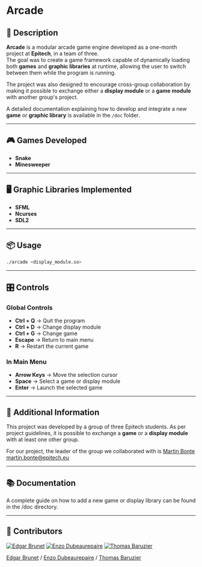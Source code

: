 # Arcade

## 📖 Description

**Arcade** is a modular arcade game engine developed as a one-month project at **Epitech**, in a team of three.  
The goal was to create a game framework capable of dynamically loading both **games** and **graphic libraries** at runtime, allowing the user to switch between them while the program is running.

The project was also designed to encourage cross-group collaboration by making it possible to exchange either a **display module** or a **game module** with another group's project.

A detailed documentation explaining how to develop and integrate a new **game** or **graphic library** is available in the `/doc` folder.

---

## 🎮 Games Developed

- **Snake**
- **Minesweeper**

---

## 🖥️ Graphic Libraries Implemented

- **SFML**
- **Ncurses**
- **SDL2**

---

## 📦 Usage

```bash
./arcade <display_module.so>
```

---

## 🎛️ Controls
### Global Controls
- **Ctrl + Q** → Quit the program
- **Ctrl + D** → Change display module
- **Ctrl + G** → Change game
- **Escape** → Return to main menu
- **R** → Restart the current game
### In Main Menu
- **Arrow Keys** → Move the selection cursor
- **Space** → Select a game or display module
- **Enter** → Launch the selected game

---

## 📄 Additional Information
This project was developed by a group of three Epitech students.
As per project guidelines, it is possible to exchange a **game** or a **display module** with at least one other group.

For our project, the leader of the group we collaborated with is [Martin Bonte](https://github.com/MartinB-E) martin.bonte@epitech.eu

---

## 📚 Documentation
A complete guide on how to add a new game or display library can be found in the /doc directory.

---

## 📝 Contributors
[![Edgar Brunet](https://github.com/edgarbnt.png?size=100)](https://github.com/edgarbnt)  [![Enzo Dubeaurepaire](https://github.com/EnzoDubeaurepaire.png?size=100)](https://github.com/EnzoDubeaurepaire) [![Thomas Baruzier](https://github.com/ThomasBaruzier.png?size=100)](https://github.com/ThomasBaruzier)

[Edgar Brunet](https://github.com/edgarbnt) / [Enzo Dubeaurepaire](https://github.com/EnzoDubeaurepaire) / [Thomas Baruzier](https://github.com/ThomasBaruzier)

